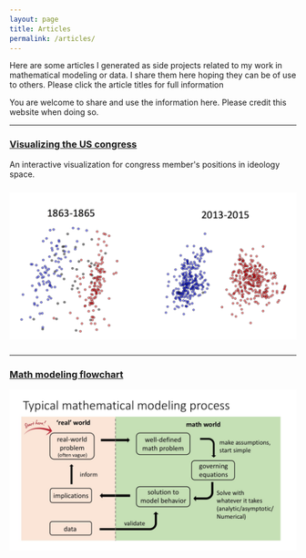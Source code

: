 ```yaml
---
layout: page
title: Articles
permalink: /articles/
---
```


<!-- ![flowchart](/files/Model_flowchart/math_model_flowchart.jpg)
--> 

Here are some articles I generated as side projects related to my work in mathematical modeling or data. I share them here hoping they can be of use to others. Please click the article titles for full information

You are welcome to share and use the information here. Please credit this website when doing so. 

-----

### [Visualizing the US congress](/vis_congress/)

An interactive visualization for congress member's positions in ideology space. 

<a href="/vis_congress/">
 <img style="float: center; margin: 10px 10px 10px 0px;" src="../files/vis_congress/vis_screenshot.png" width = "600"/>
 </a>

-----

### [Math modeling flowchart](/model_flowchart/)
<a href="/model_flowchart/">
<img style="float: center; margin: 0px 30px 60px 0px;" src="../files/Model_flowchart/math_model_flowchart.jpg" width = "600"/>
</a>

